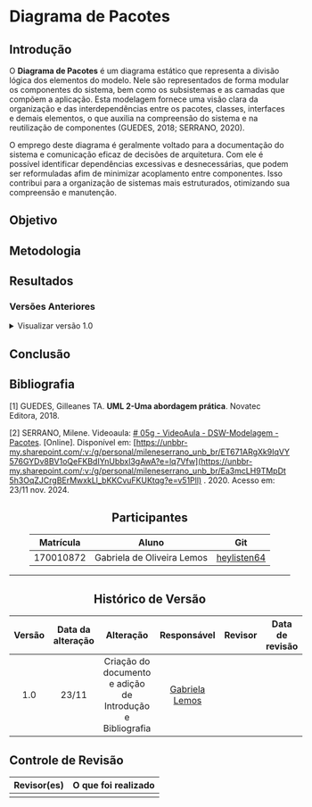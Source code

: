 # Diagrama de Pacotes

## Introdução 
<!--  
- **Apresente o tema do projeto ou estudo;**
- **Busque trazer referências no decorrer do texto;**
- Destaque a relevância do diagrama ou abordagem para a área de aplicação.
- Mencione brevemente os principais aspectos que serão abordados no documento.
-->

O **Diagrama de Pacotes** é um diagrama estático que representa a divisão lógica dos elementos do modelo. Nele são representados de forma modular os componentes do sistema, bem como os subsistemas e as camadas que compõem a aplicação. Esta modelagem fornece uma visão clara da organização e das interdependências entre os pacotes, classes, interfaces e demais elementos, o que auxilia na compreensão do sistema e na reutilização de componentes (GUEDES, 2018; SERRANO, 2020).

O emprego deste diagrama é geralmente voltado para a documentação do sistema e comunicação eficaz de decisões de arquitetura. Com ele é possível identificar dependências excessivas e desnecessárias, que podem ser reformuladas afim de minimizar acoplamento entre componentes. Isso contribui para a organização de sistemas mais estruturados, otimizando sua compreensão e manutenção.


## Objetivo
<!--  
- **Declare o que se pretende alcançar com o diagrama em projetos no geral; Busque referenciar!**
- **Declare o que se pretende alcançar com o diagrama para equipe neste contexto;**
- **Destaque os resultados esperados, como soluções para problemas, melhorias no entendimento ou suporte à tomada de decisões.**
-->



## Metodologia
<!--  
- **Explique o processo utilizado para desenvolver o trabalho. COMO foi feito?**
- **Descreva as ferramentas, técnicas ou referências utilizadas na construção do diagrama ou solução. Se houver alguma ferramenta específica determinada pela professora, a sugestão é usá-la sendo em qualquer etapa do processo. Podem começar com uma ferramenta que já são familiarizados e depois explorar outras ferramentas.**
- Se desejarem, podem citar os desafios encontrados seguindo a metodologia, propostas de melhoria, etc.
-->
## Resultados
<!--  
- **Apresente o produto final, como o diagrama ou solução desenvolvida.** 
- **Desenvolva ao menos um parágrafo referenciando a figura**
- **Adicione "Figura 1 - Título da Figura/Quadro/Tabela" acima e "Fonte: " abaixo dela**
- Destaque os pontos principais ou insights obtidos durante o processo.
- **APRESENTE AS VERSÕES DO DIAGRAMA!! Podem usar o formato abaixo para poluir menos a página**
-->

### Versões Anteriores

<details>
<summary>Visualizar versão 1.0</summary>

### Versão 1.0

Primeira versão do Diagrama de Pacotes visto na Figura 1.

<center><b>Figura 1 -</b> Diagrama de Pacotes do Logic Thinkering</center>

![Versão 1.0](../assets/BPMN/BPMN.png)

<center><b>Fonte:</b> </center>

</details>

## Conclusão
<!--  
-   **Resuma os pontos principais do trabalho.**
-   **Avalie se os objetivos foram alcançados e o impacto do trabalho.**
-   **Apresente perspectivas para melhorias ou trabalhos futuros.**
-->
## Bibliografia 

<!-- - **Altere!**-->

 [1] GUEDES, Gilleanes TA. **UML 2-Uma abordagem prática**. Novatec Editora, 2018.



 [2] SERRANO, Milene. Videoaula: [# 05g - VideoAula - DSW-Modelagem - Pacotes](https://unbbr-my.sharepoint.com/:v:/g/personal/mileneserrano_unb_br/ET671ARgXk9IqVY576GYDv8BV1oQeFKBdIYnUbbxl3gAwA?e=lq7Vfw). [Online]. Disponível em: [https://unbbr-my.sharepoint.com/:v:/g/personal/mileneserrano_unb_br/ET671ARgXk9IqVY576GYDv8BV1oQeFKBdIYnUbbxl3gAwA?e=lq7Vfw](https://unbbr-my.sharepoint.com/:v:/g/personal/mileneserrano_unb_br/Ea3mcLH9TMpDt5h3OqZJCrgBErMwxkLl_bKKCvuFKUKtqg?e=v51Pll) . 2020. Acesso em: 23/11 nov. 2024.


<center>

## Participantes

</center>

<!-- de preferência: em ordem alfabética, seguindo o exemplo: -->

<div style="margin: 0 auto; width: fit-content;">

| Matrícula | Aluno                                 | Git                                                           |
| --------- | ------------------------------------- | ------------------------------------------------------------- |
| 170010872 | Gabriela de Oliveira Lemos            | [heylisten64](https://github.com/heylisten64)                 |

</div>

---

<center>

## Histórico de Versão

</center>

<!-- Lembre de alterar a data -->

<div style="margin: 0 auto; width: fit-content;">

| Versão | Data da alteração |            Alteração            |                  Responsável                  |                      Revisor                       | Data de revisão |
| :----: | :---------------: | :-----------------------------: | :-------------------------------------------: | :------------------------------------------------: | :-------------: |
|  1.0   |       23/11       |      Criação do documento e adição de Introdução e Bibliografia       |  [Gabriela Lemos](https://github.com/heylisten64) |      

</div>

## Controle de Revisão

|                        Revisor(es)                        |                                             O que foi realizado                                             |
|:---------------------------------------------------------:|:-----------------------------------------------------------------------------------------------------------:|
| |  |